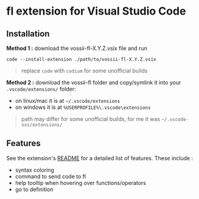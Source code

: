 # fl extension for Visual Studio Code

## Installation

**Method 1 :** download the vossii-fl-X.Y.Z.vsix file and run

	code --install-extension ./path/to/vossii-fl-X.Y.Z.vsix

> replace `code` with `codium` for some unofficial builds

**Method 2 :** download the vossii-fl folder and copy/symlink it into your `.vscode/extensions/` folder:

* on linux/mac it is at `~/.vscode/extensions`
* on windows it is at `%USERPROFILE%\.vscode\extensions`

> path may differ for some unofficial builds, for me it was `~/.vscode-oss/extensions/`

## Features

See the extension's [README](./vossii-fl/README.md) for a detailed list of features. These include :

- syntax coloring
- command to send code to fl
- help tooltip when hovering over functions/operators
- go to definition
